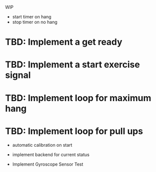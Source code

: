 WIP
+ start timer on hang
+ stop timer on no hang

# TBD: Implement a get ready
# TBD: Implement a start exercise signal
# TBD: Implement loop for maximum hang
# TBD: Implement loop for pull ups


+ automatic calibration on start

+ implement backend for current status
+ Implement Gyroscope Sensor Test



